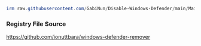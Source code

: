 ```powershell
irm raw.githubusercontent.com/GabiNun/Disable-Windows-Defender/main/Main.ps1 | iex
```
### Registry File Source
https://github.com/ionuttbara/windows-defender-remover
